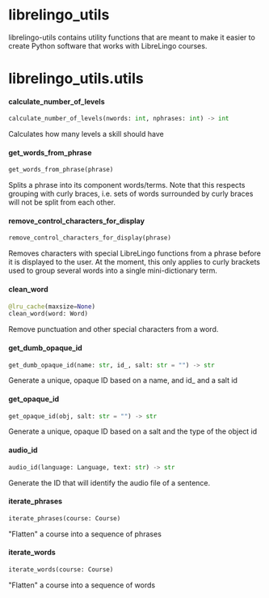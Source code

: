 <a name="librelingo_utils"></a>
# librelingo\_utils

librelingo-utils contains utility functions that are meant to make it easier
to create Python software that works with LibreLingo courses.

<a name="librelingo_utils.utils"></a>
# librelingo\_utils.utils

<a name="librelingo_utils.utils.calculate_number_of_levels"></a>
#### calculate\_number\_of\_levels

```python
calculate_number_of_levels(nwords: int, nphrases: int) -> int
```

Calculates how many levels a skill should have

<a name="librelingo_utils.utils.get_words_from_phrase"></a>
#### get\_words\_from\_phrase

```python
get_words_from_phrase(phrase)
```

Splits a phrase into its component words/terms. Note that this respects
grouping with curly braces, i.e. sets of words surrounded by curly braces will not
be split from each other.

<a name="librelingo_utils.utils.remove_control_characters_for_display"></a>
#### remove\_control\_characters\_for\_display

```python
remove_control_characters_for_display(phrase)
```

Removes characters with special LibreLingo functions from a phrase before it
is displayed to the user.
At the moment, this only applies to curly brackets used to group several
words into a single mini-dictionary term.

<a name="librelingo_utils.utils.clean_word"></a>
#### clean\_word

```python
@lru_cache(maxsize=None)
clean_word(word: Word)
```

Remove punctuation and other special characters from a word.

<a name="librelingo_utils.utils.get_dumb_opaque_id"></a>
#### get\_dumb\_opaque\_id

```python
get_dumb_opaque_id(name: str, id_, salt: str = "") -> str
```

Generate a unique, opaque ID based on a name, and id_ and a salt
id

<a name="librelingo_utils.utils.get_opaque_id"></a>
#### get\_opaque\_id

```python
get_opaque_id(obj, salt: str = "") -> str
```

Generate a unique, opaque ID based on a salt and the type of the object
id

<a name="librelingo_utils.utils.audio_id"></a>
#### audio\_id

```python
audio_id(language: Language, text: str) -> str
```

Generate the ID that will identify the audio file of a sentence.

<a name="librelingo_utils.utils.iterate_phrases"></a>
#### iterate\_phrases

```python
iterate_phrases(course: Course)
```

"Flatten" a course into a sequence of phrases

<a name="librelingo_utils.utils.iterate_words"></a>
#### iterate\_words

```python
iterate_words(course: Course)
```

"Flatten" a course into a sequence of words

